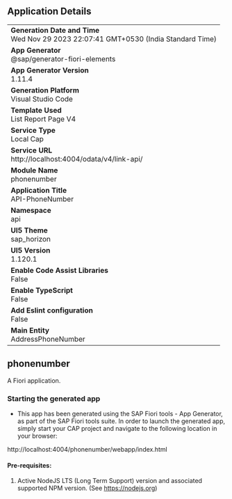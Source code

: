 ## Application Details
|               |
| ------------- |
|**Generation Date and Time**<br>Wed Nov 29 2023 22:07:41 GMT+0530 (India Standard Time)|
|**App Generator**<br>@sap/generator-fiori-elements|
|**App Generator Version**<br>1.11.4|
|**Generation Platform**<br>Visual Studio Code|
|**Template Used**<br>List Report Page V4|
|**Service Type**<br>Local Cap|
|**Service URL**<br>http://localhost:4004/odata/v4/link-api/
|**Module Name**<br>phonenumber|
|**Application Title**<br>API-PhoneNumber|
|**Namespace**<br>api|
|**UI5 Theme**<br>sap_horizon|
|**UI5 Version**<br>1.120.1|
|**Enable Code Assist Libraries**<br>False|
|**Enable TypeScript**<br>False|
|**Add Eslint configuration**<br>False|
|**Main Entity**<br>AddressPhoneNumber|

## phonenumber

A Fiori application.

### Starting the generated app

-   This app has been generated using the SAP Fiori tools - App Generator, as part of the SAP Fiori tools suite.  In order to launch the generated app, simply start your CAP project and navigate to the following location in your browser:

http://localhost:4004/phonenumber/webapp/index.html

#### Pre-requisites:

1. Active NodeJS LTS (Long Term Support) version and associated supported NPM version.  (See https://nodejs.org)


